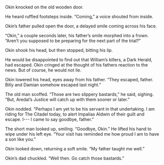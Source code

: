 Okin knocked on the old wooden door.

He heard ruffled footsteps inside. “Coming,” a voice shouted from inside.

Okin’s father pulled open the door, a delayed smile coming across his face.

“Okin,” a couple seconds later, his father’s smile morphed into a frown. “Aren’t you supposed to be preparing for the next part of the trial?”

Okin shook his head, but then stopped, bitting his lip.

He would be disappointed to find out that William’s killers, a Dark Herald, had escaped. Okin cringed at the thought of his fathers reaction to the news. But of course, he would not lie.

Okin lowered his head, eyes away from his father. “They escaped, father. Billy and Damian somehow escaped last night.”

The old man scoffed. “Those are two slippery bastards,” he said, sighing. “But, Aredal’s Justice will catch up with them sooner or later.”

Okin nodded. “Perhaps I am yet to be his servant in that undertaking. I am riding for The Citadel today, to alert Impalias Aldwin of their guilt and escape. I--- I came to say goodbye, father.”

The short man looked up, smiling. “Goodbye, Okin.” He lifted his hand to wipe under his left eye. “Your visit has reminded me how proud I am to have a son like you.”

Okin looked down, returning a soft smile. “My father taught me well.”

Okin’s dad chuckled. “Well then. Go catch those bastards.”

